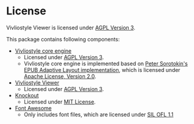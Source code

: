 # License

Vivliostyle Viewer is licensed under [AGPL Version 3](licenses/agpl-3.0.txt).

This package contains following components:

- [Vivliostyle core engine](https://github.com/vivliostyle/vivliostyle/tree/master/packages/core)
  - Licensed under [AGPL Version 3](licenses/agpl-3.0.txt).
  - Vivliostyle core engine is implemented based on [Peter Sorotokin's EPUB Adaptive Layout implementation](https://github.com/sorotokin/adaptive-layout), which is licensed under [Apache License, Version 2.0](licenses/Apache.txt).
- [Vivliostyle Viewer](https://github.com/vivliostyle/vivliostyle/tree/master/packages/viewer)
  - Licensed under [AGPL Version 3](licenses/agpl-3.0.txt).
- [Knockout](http://knockoutjs.com/)
  - Licensed under [MIT License](licenses/MIT-knockout.txt).
- [Font Awesome](http://fontawesome.io/)
  - Only includes font files, which are licensed under [SIL OFL 1.1](http://scripts.sil.org/OFL)
